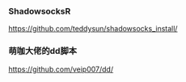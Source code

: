

### ShadowsocksR
https://github.com/teddysun/shadowsocks_install/

### 萌咖大佬的dd脚本
https://github.com/veip007/dd/

